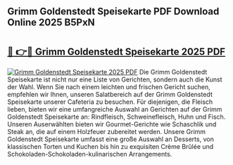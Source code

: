 ## Grimm Goldenstedt Speisekarte PDF Download Online 2025 B5PxN

# <h2><a href="http://gc68z8f.nevu.top/?p=Grimm+Goldenstedt+Speisekarte">🔗 👉🔴 Grimm Goldenstedt Speisekarte 2025 PDF</a></h2>

[![Grimm Goldenstedt Speisekarte 2025 PDF](https://i.imgur.com/dBaPXMq.png)](http://gc68z8f.nevu.top/?p=Grimm+Goldenstedt+Speisekarte)
Die Grimm Goldenstedt Speisekarte ist nicht nur eine Liste von Gerichten, sondern auch die Kunst der Wahl. Wenn Sie nach einem leichten und frischen Gericht suchen, empfehlen wir Ihnen, unseren Salatbereich auf der Grimm Goldenstedt Speisekarte unserer Cafeteria zu besuchen. Für diejenigen, die Fleisch lieben, bieten wir eine umfangreiche Auswahl an Gerichten auf der Grimm Goldenstedt Speisekarte an: Rindfleisch, Schweinefleisch, Huhn und Fisch. Unseren Auserwählten bieten wir Gourmet-Gerichte wie Schaschlik und Steak an, die auf einem Holzfeuer zubereitet werden. Unsere Grimm Goldenstedt Speisekarte umfasst eine große Auswahl an Desserts, von klassischen Torten und Kuchen bis hin zu exquisiten Crème Brûlée und Schokoladen-Schokoladen-kulinarischen Arrangements.
